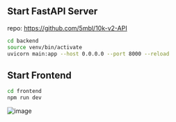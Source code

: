 ## **Start FastAPI Server**  
repo: https://github.com/5mbl/10k-v2-API
```bash
cd backend  
source venv/bin/activate  
uvicorn main:app --host 0.0.0.0 --port 8000 --reload  
```
## **Start Frontend**  
```bash
cd frontend  
npm run dev    
```   


![image](https://github.com/user-attachments/assets/d0f3b0eb-1512-40ba-b7fb-c8ebf643937f)
